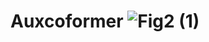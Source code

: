# Auxcoformer ![Fig2 (1)](https://github.com/jhyoon964/Auxcoformer/assets/144157648/a6d010ef-f3d1-4bf3-96d1-4d6b624c17e4)
